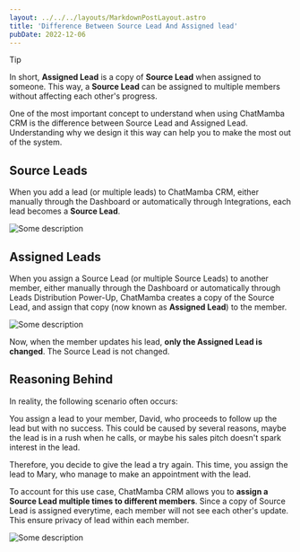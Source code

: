 ```yaml
---
layout: ../../../layouts/MarkdownPostLayout.astro
title: 'Difference Between Source Lead And Assigned lead'
pubDate: 2022-12-06
---
```


>[!tip]
> In short, **Assigned Lead** is a copy of **Source Lead** when assigned to someone. This way, a **Source Lead** can be assigned to multiple members without affecting each other's progress.

One of the most important concept to understand when using ChatMamba CRM is the difference between Source Lead and Assigned Lead. Understanding why we design it this way can help you to make the most out of the system.

## Source Leads

When you add a lead (or multiple leads) to ChatMamba CRM, either manually through the Dashboard or automatically through Integrations, each lead becomes a **Source Lead**.

![Some description](/kb/difference-between-source-lead-and-assigned-lead/source-leads.png)

## Assigned Leads

When you assign a Source Lead (or multiple Source Leads) to another member, either manually through the Dashboard or automatically through Leads Distribution Power-Up, ChatMamba creates a copy of the Source Lead, and assign that copy (now known as **Assigned Lead**) to the member.

![Some description](/kb/difference-between-source-lead-and-assigned-lead/assigned-leads.png)

Now, when the member updates his lead, **only the Assigned Lead is changed**. The Source Lead is not changed.

## Reasoning Behind

In reality, the following scenario often occurs:

You assign a lead to your member, David, who proceeds to follow up the lead but with no success. This could be caused by several reasons, maybe the lead is in a rush when he calls, or maybe his sales pitch doesn't spark interest in the lead.

Therefore, you decide to give the lead a try again. This time, you assign the lead to Mary, who manage to make an appointment with the lead.

To account for this use case, ChatMamba CRM allows you to **assign a Source Lead multiple times to different members**. Since a copy of Source Lead is assigned everytime, each member will not see each other's update. This ensure privacy of lead within each member.

![Some description](/kb/difference-between-source-lead-and-assigned-lead/example.png)
